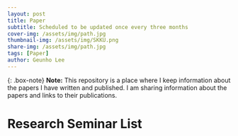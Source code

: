 ```yaml
---
layout: post
title: Paper
subtitle: Scheduled to be updated once every three months
cover-img: /assets/img/path.jpg
thumbnail-img: /assets/img/SKKU.png
share-img: /assets/img/path.jpg
tags: [Paper]
author: Geunho Lee
---
```


{: .box-note}
**Note:** This repository is a place where I keep information about the papers I have written and published. I am sharing information about the papers and links to their publications.

# Research Seminar List
